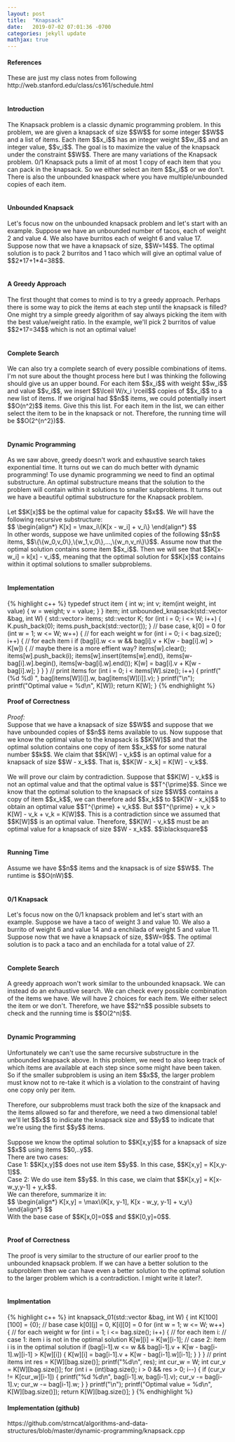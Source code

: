 ```yaml
---
layout: post
title:  "Knapsack"
date:   2019-07-02 07:01:36 -0700
categories: jekyll update
mathjax: true
---
```

<!----------------------------------------------------------------------------------->
<h4><b>References</b></h4>
These are just my class notes from following http://web.stanford.edu/class/cs161/schedule.html
<br>
<br>
<!----------------------------------------------------------------------------------->
<h4><b>Introduction</b></h4>
The Knapsack problem is a classic dynamic programming problem. In this problem, we are given a knapsack of size $$W$$ for some integer $$W$$ and a list of items. Each item $$x_i$$ has an integer weight $$w_i$$ and an integer value, $$v_i$$. The goal is to maximize the value of the knapsack under the constraint $$W$$. There are many variations of the Knapsack problem. 0/1 Knapsack puts a limit of at most 1 copy of each item that you can pack in the knapsack. So we either select an item $$x_i$$ or we don't. There is also the unbounded knaspack where you have multiple/unbounded copies of each item.
<br>
<br>
<!----------------------------------------------------------------------------------->
<h4><b>Unbounded Knapsack</b></h4>
Let's focus now on the unbounded knapsack problem and let's start with an example. Suppose we have an unbounded number of tacos, each of weight 2 and value 4. We also have burritos each of weight 6 and value 17. Suppose now that we have a knapsack of size, $$W=14$$. The optimal solution is to pack 2 burritos and 1 taco which will give an optimal value of $$2*17+1*4=38$$. 
<br>
<br>
<!----------------------------------------------------------------------------------->
<h4><b>A Greedy Approach</b></h4>
The first thought that comes to mind is to try a greedy approach. Perhaps there is some way to pick the items at each step until the knapsack is filled? One might try a simple greedy algorithm of say always picking the item with the best value/weight ratio. In the example, we'll pick 2 burritos of value $$2*17=34$$ which is not an optimal value!
<br>
<br>
<!----------------------------------------------------------------------------------->
<h4><b>Complete Search</b></h4>
We can also try a complete search of every possible combinations of items. I'm not sure about the thought process here but I was thinking the following should give us an upper bound. For each item $$x_i$$ with weight $$w_i$$ and value $$v_i$$, we insert $$\lceil W/x_i \rceil$$ copies of $$x_i$$ to a new list of items. If we original had $$n$$ items, we could potentially insert $$O(n^2)$$ items. Give this this list. For each item in the list, we can either select the item to be in the knapsack or not. Therefore, the running time will be $$O(2^{n^2})$$.
<br>
<br>
<!----------------------------------------------------------------------------------->
<h4><b>Dynamic Programming</b></h4>
As we saw above, greedy doesn't work and exhaustive search takes exponential time. It turns out we can do much better with dynamic programming! To use dynamic programming we need to find an optimal substructure. An optimal substructure means that the solution to the problem will contain within it solutions to smaller subproblems. It turns out we have a beautiful optimal substructure for the Knapsack problem.
<br>
<br>
Let $$K[x]$$ be the optimal value for capacity $$x$$. We will have the following recursive substructure:
<div center>
$$
\begin{align*}
K[x] = \max_i\{K[x - w_i] + v_i\}
\end{align*}
$$
</div>
In other words, suppose we have unlimited copies of the following $$n$$ items, $$\{\{w_0,v_0\},\{w_1,v_0\},...,\{w_n,v_n\}\}$$. Assume now that the optimal solution contains some item $$x_i$$. Then we will see that $$K[x-w_i] = k[x] - v_i$$, meaning that the optimal solution for $$K[x]$$ contains within it optimal solutions to smaller subproblems.
<br>
<br>
<!----------------------------------------------------------------------------------->
<h4><b>Implementation</b></h4>
{% highlight c++ %}
typedef struct item {
    int w;
    int v;
    item(int weight, int value) {
        w = weight;
        v = value;
    }
} item;
int unbounded_knapsack(std::vector<item> &bag, int W) {
    std::vector<std::vector<int>> items;
    std::vector<int> K;
    for (int i = 0; i <= W; i++) {
        K.push_back(0);
        items.push_back(std::vector<int>());
    }
    // base case, k[0] = 0
    for (int w = 1; w <= W; w++) { // for each weight w
        for (int i = 0; i < bag.size(); i++) { // for each item i
            if (bag[i].w <= w && bag[i].v + K[w - bag[i].w] > K[w]) {
                // maybe there is a more effient way?
                items[w].clear();
                items[w].push_back(i);
                items[w].insert(items[w].end(), items[w-bag[i].w].begin(), items[w-bag[i].w].end());
                K[w] = bag[i].v + K[w - bag[i].w];
            }
        }
    }
    // print items
    for (int i = 0; i < items[W].size(); i++) {
        printf("(%d %d) ", bag[items[W][i]].w, bag[items[W][i]].v);
    }
    printf("\n");
    printf("Optimal value = %d\n", K[W]);
    return K[W];
}
{% endhighlight %}
<br>
<!----------------------------------------------------------------------------------->
<h4><b>Proof of Correctness</b></h4>
<i>Proof:</i> <br>
Suppose that we have a knapsack of size $$W$$ and suppose that we have unbounded copies of $$n$$ items available to us. Now suppose that we know the optimal value to the knapsack is $$K[W]$$ and that the optimal solution contains one copy of item $$x_k$$ for some natural number $$k$$. We claim that $$K[W] - v_k$$ is an optimal value for a knapsack of size $$W - x_k$$. That is, $$K[W - x_k] = K[W] - v_k$$.
<br><br>
We will prove our claim by contradiction. Suppose that $$K[W] - v_k$$ is not an optimal value and that the optimal value is $$T^{\prime}$$. Since we know that the optimal solution to the knapsack of size $$W$$ contains a copy of item $$x_k$$, we can therefore add $$x_k$$ to $$K[W - x_k]$$ to obtain an optimal value $$T^{\prime} + v_k$$. But $$T^{\prime} + v_k >  K[W] - v_k + v_k = K[W]$$. This is a contradiction since we assumed that $$K[W]$$ is an optimal value. Therefore, $$K[W] - v_k$$ must be an optimal value for a knapsack of size $$W - x_k$$. $$\blacksquare$$
<br>
<br>
<!----------------------------------------------------------------------------------->
<h4><b>Running Time</b></h4>
Assume we have $$n$$ items and the knapsack is of size $$W$$. The runtime is $$O(nW)$$.
<br>
<br>
<!----------------------------------------------------------------------------------->
<h4><b>0/1 Knapsack</b></h4>
Let's focus now on the 0/1 knapsack problem and let's start with an example. Suppose we have a taco of weight 3 and value 10. We also a burrito of weight 6 and value 14 and a enchilada of weight 5 and value 11. Suppose now that we have a knapsack of size, $$W=9$$. The optimal solution is to pack a taco and an enchilada for a total value of 27.
<br>
<br>
<!----------------------------------------------------------------------------------->
<h4><b>Complete Search</b></h4>
A greedy approach won't work similar to the unbounded knapsack. We can instead do an exhaustive search. We can check every possible combination of the items we have. We will have 2 choices for each item. We either select the item or we don't. Therefore, we have $$2^n$$ possible subsets to check and the running time is $$O(2^n)$$. 
<br>
<br>
<!----------------------------------------------------------------------------------->
<h4><b>Dynamic Programming</b></h4>
Unfortunately we can't use the same recursive substructure in the unbounded knapsack above. In this problem, we need to also keep track of which items are available at each step since some might have been taken. So if the smaller subproblem is using an item $$x$$, the larger problem must know not to re-take it which is a violation to the constraint of having one copy only per item.
<br>
<br>
Therefore, our subproblems must track both the size of the knapsack and the items allowed so far and therefore, we need a two dimensional table! we'll let $$x$$ to indicate the knapsack size and $$y$$ to indicate that we're using the first $$y$$ items.
<br>
<br>
Suppose we know the optimal solution to $$K[x,y]$$ for a knapsack of size $$x$$ using items $$0,..y$$.
<br>
There are two cases:
<br>
Case 1: $$K[x,y]$$ does not use item $$y$$. In this case, $$K[x,y] = K[x,y-1]$$.
<br>
Case 2: We do use item $$y$$. In this case, we claim that $$K[x,y] = K[x-w_y,y-1] + y_k$$.
<br>
We can therefore, summarize it in:
<div center>
$$
\begin{align*}
K[x,y] = \max\{K[x, y-1], K[x - w_y, y-1] + v_y\}
\end{align*}
$$
</div>
With the base case of $$K[x,0]=0$$ and $$K[0,y]=0$$.
<br>
<br>
<!----------------------------------------------------------------------------------->
<h4><b>Proof of Correctness</b></h4>
The proof is very similar to the structure of our earlier proof to the unbounded knapsack problem. If we can have a better solution to the subproblem then we can have even a better solution to the optimal solution to the larger problem which is a contradiction. I might write it later?.
<br>
<br>
<!----------------------------------------------------------------------------------->
<h4><b>Implmentation</b></h4>
{% highlight c++ %}
int knapsack_01(std::vector<item> &bag, int W) {
    int K[100][100] = {0};
    // base case k[0][j] = 0, K[i][0] = 0
    for (int w = 1; w <= W; w++) { // for each weight w
        for (int i = 1; i <= bag.size(); i++) { // for each item i:
            // case 1: item i is not in the optimal solution
            K[w][i] = K[w][i-1];
            // case 2: item i is in the optimal solution
            if (bag[i-1].w <= w && bag[i-1].v + K[w - bag[i-1].w][i-1] > K[w][i]) {
                K[w][i] = bag[i-1].v + K[w - bag[i-1].w][i-1];
            }
        }
    }
    // print items
    int res = K[W][bag.size()];
    printf("%d\n", res);
    int cur_w = W;
    int cur_v = K[W][bag.size()];
    for (int i = (int)bag.size(); i > 0 && res > 0; i--) {
        if (cur_v != K[cur_w][i-1]) {
            printf("%d %d\n", bag[i-1].w, bag[i-1].v);
            cur_v -= bag[i-1].v;
            cur_w -= bag[i-1].w;
        }
    }
    printf("\n");
    printf("Optimal value = %d\n", K[W][bag.size()]);
    return K[W][bag.size()];
}
{% endhighlight %}
<br>
<!----------------------------------------------------------------------------------->
<h4><b>Implementation (github)</b></h4>
https://github.com/strncat/algorithms-and-data-structures/blob/master/dynamic-programming/knapsack.cpp
<br>
<br>

